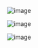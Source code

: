 ![image](https://user-images.githubusercontent.com/80394522/136620886-178c6a7d-4ad2-4b4e-baa2-29b186854455.png)

![image](https://user-images.githubusercontent.com/80394522/136621481-4e360ad1-c0fd-4d2a-b7af-359e4510a650.png)

![image](https://user-images.githubusercontent.com/80394522/136621632-bb82cc1e-a269-4444-871d-8ed1ac797987.png)

